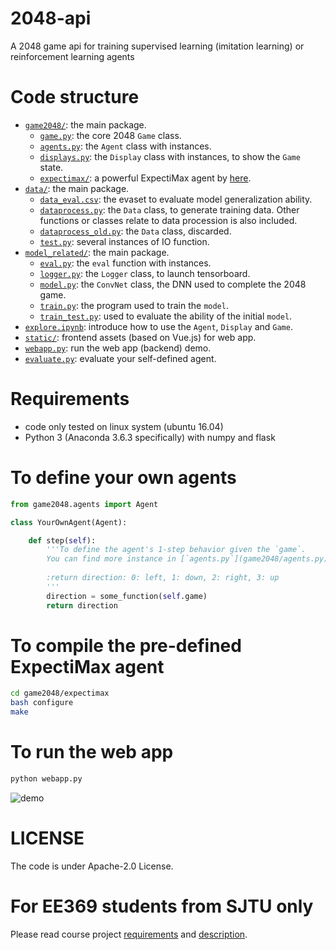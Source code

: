 # 2048-api
A 2048 game api for training supervised learning (imitation learning) or reinforcement learning agents

# Code structure
* [`game2048/`](game2048/): the main package.
    * [`game.py`](game2048/game.py): the core 2048 `Game` class.
    * [`agents.py`](game2048/agents.py): the `Agent` class with instances.
    * [`displays.py`](game2048/displays.py): the `Display` class with instances, to show the `Game` state.
    * [`expectimax/`](game2048/expectimax): a powerful ExpectiMax agent by [here](https://github.com/nneonneo/2048-ai).
* [`data/`](data/): the main package.
    * [`data_eval.csv`](data/data_eval.csv): the evaset to evaluate model generalization ability.
    * [`dataprocess.py`](data/dataprocess.py): the `Data` class, to generate training data. Other functions or classes relate to data procession is also included.
    * [`dataprocess_old.py`](data/dataprocess_old.py): the `Data` class, discarded.
    * [`test.py`](data/dataprocess_old.py): several instances of IO function.
* [`model_related/`](model_related/): the main package.
    * [`eval.py`](model_related/eval.py): the `eval` function with instances.
    * [`logger.py`](model_related/logger.py): the `Logger` class, to launch tensorboard.
    * [`model.py`](model_related/model.py): the `ConvNet` class, the DNN used to complete the 2048 game.
    * [`train.py`](model_related/train.py): the program used to train the `model`.
    * [`train_test.py`](model_related/train_test.py): used to evaluate the ability of the initial `model`.
* [`explore.ipynb`](explore.ipynb): introduce how to use the `Agent`, `Display` and `Game`.
* [`static/`](static/): frontend assets (based on Vue.js) for web app.
* [`webapp.py`](webapp.py): run the web app (backend) demo.
* [`evaluate.py`](evaluate.py): evaluate your self-defined agent.

# Requirements
* code only tested on linux system (ubuntu 16.04)
* Python 3 (Anaconda 3.6.3 specifically) with numpy and flask

# To define your own agents
```python
from game2048.agents import Agent

class YourOwnAgent(Agent):

    def step(self):
        '''To define the agent's 1-step behavior given the `game`.
        You can find more instance in [`agents.py`](game2048/agents.py).
        
        :return direction: 0: left, 1: down, 2: right, 3: up
        '''
        direction = some_function(self.game)
        return direction

```

# To compile the pre-defined ExpectiMax agent

```bash
cd game2048/expectimax
bash configure
make
```

# To run the web app
```bash
python webapp.py
```
![demo](preview2048.gif)

# LICENSE
The code is under Apache-2.0 License.

# For EE369 students from SJTU only
Please read course project [requirements](EE369.md) and [description](Project2048.pdf). 
